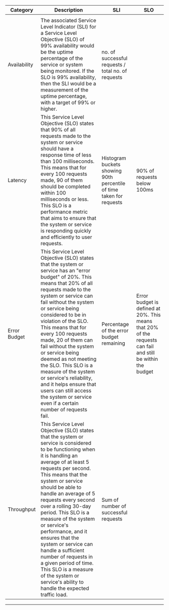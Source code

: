 | Category     | Description                                                                                                                                                                                                                                                                                                                                                                                                                                                                                                                                                                           | SLI                                                                                                           | SLO                                                                                                         |
|--------------|---------------------------------------------------------------------------------------------------------------------------------------------------------------------------------------------------------------------------------------------------------------------------------------------------------------------------------------------------------------------------------------------------------------------------------------------------------------------------------------------------------------------------------------------------------------------------------------|---------------------------------------------------------------------------------------------------------------|-------------------------------------------------------------------------------------------------------------|
|              |                                                                                                                                                                                                                                                                                                                                                                                                                                                                                                                                                                                       |                                                                                                               |                                                                                                             |
| Availability | The associated Service Level Indicator (SLI) for a Service Level Objective (SLO) of 99% availability would be the uptime percentage of the service or system being monitored. If the SLO is 99% availability, then the SLI would be a measurement of the uptime percentage, with a target of 99% or higher.                                                                                                                                                                                                                                                                           | no. of successful requests / total no. of requests                                                                                                        |
| Latency      | This Service Level Objective (SLO) states that 90% of all requests made to the system or service should have a response time of less than 100 milliseconds. This means that for every 100 requests made, 90 of them should be completed within 100 milliseconds or less. This SLO is a performance metric that aims to ensure that the system or service is responding quickly and efficiently to user requests.                                                                                                                                                                      | Histogram buckets showing 90th percentile of time taken for requests       | 90% of requests below 100ms                                                                                 |
| Error Budget | This Service Level Objective (SLO) states that the system or service has an "error budget" of 20%. This means that 20% of all requests made to the system or service can fail without the system or service being considered to be in violation of the SLO. This means that for every 100 requests made, 20 of them can fail without the system or service being deemed as not meeting the SLO. This SLO is a measure of the system or service's reliability, and it helps ensure that users can still access the system or service even if a certain number of requests fail.        | Percentage of the error budget remaining               | Error budget is defined at 20%. This means that 20% of the requests can fail and still be within the budget |
| Throughput   | This Service Level Objective (SLO) states that the system or service is considered to be functioning when it is handling an average of at least 5 requests per second. This means that the system or service should be able to handle an average of 5 requests every second over a rolling 30-day period. This SLO is a measure of the system or service's performance, and it ensures that the system or service can handle a sufficient number of requests in a given period of time. This SLO is a measure of the system or service's ability to handle the expected traffic load. | Sum of number of successful requests
----------------------------------------------------